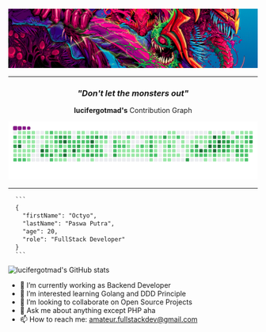 ![Great Monster](https://github.com/lucifergotmad/lucifergotmad/blob/main/src/images/README.png)

---

<div align="center">
  
### _"Don't let the monsters out"_

**lucifergotmad's** Contribution Graph

![My Contribution Graph](https://github.com/lucifergotmad/lucifergotmad/blob/output/github-contribution-grid-snake.gif)

</div>
 
 ---

      ```
      {
        "firstName": "Octyo",
        "lastName": "Paswa Putra",
        "age": 20,
        "role": "FullStack Developer"
      }
      ```

![lucifergotmad's GitHub stats](https://github-readme-stats.vercel.app/api?username=lucifergotmad&count_private=true&show_icons=true)

- 🔭 I’m currently working as Backend Developer
- 🌱 I’m interested learning Golang and DDD Principle
- 👯 I’m looking to collaborate on Open Source Projects
- 💬 Ask me about anything except PHP aha
- 📫 How to reach me: amateur.fullstackdev@gmail.com
